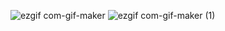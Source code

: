 ![ezgif com-gif-maker](https://user-images.githubusercontent.com/89819353/158028174-c3cee13f-ae9b-4d8f-b852-3f0e974a721b.gif)
![ezgif com-gif-maker (1)](https://user-images.githubusercontent.com/89819353/158028104-324c3e92-60a9-47f7-b3e9-1428b491cf53.gif)

